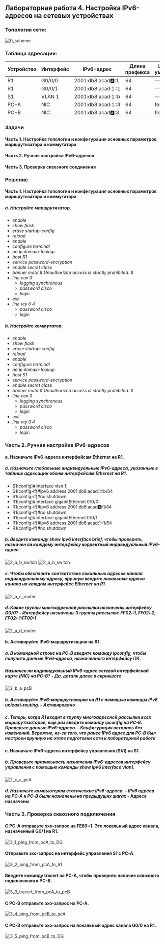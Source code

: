 ## Лабораторная работа 4. Настройка IPv6-адресов на сетевых устройствах 
### Топология сети:
![0_scheme](https://user-images.githubusercontent.com/18709313/112730860-5301bd80-8f0a-11eb-87f3-194ba1e3ef44.png)

### Таблица адресации:
Устройство | Интерфейс | IPv6-адрес | Длина префикса | Шлюз по умолчанию
------------ | ------------- | ------------- | ------------- | -------------
R1 | G0/0/0 | 2001:db8:acad:a::1 | 64 | —
R1 | G0/0/1 | 2001:db8:acad:1::1 | 64 | —
S1 | VLAN 1 | 2001:db8:acad:1::b | 64 | —
PC-A | NIC | 2001:db8:acad:1::3 | 64 | fe80::1
PC-B | NIC | 2001:db8:acad:a::3 | 64 | fe80::1

### Задачи
#### Часть 1. Настройка топологии и конфигурация основных параметров маршрутизатора и коммутатора
#### Часть 2. Ручная настройка IPv6-адресов
#### Часть 3. Проверка сквозного соединения

### Решение
#### Часть 1. Настройка топологии и конфигурация основных параметров маршрутизатора и коммутатора
##### a. Настройте маршрутизатор.
  * *enable*
  * *show flash*
  * *erase startup-config*
  * *reload*
  * *enable*
  * *configure terminal*
  * *no ip domain-lookup*
  * *host R1*
  * *service password-encryption*
  * *enable secret class*
  * *banner motd #*
     *Unauthorized access is strictly prohibited. #* 
  * *line con 0*
    * *logging synchronous*
    * *password cisco*
    * *login*
  * *exit*
  * *line vty 0 4*
    * *password cisco*
    * *login*
##### b. Настройте коммутатор.
  * *enable*
  * *show flash*
  * *erase startup-config*
  * *reload*
  * *enable*
  * *configure terminal*
  * *no ip domain-lookup*
  * *host S1*
  * *service password-encryption*
  * *enable secret class*
  * *banner motd #*
     *Unauthorized access is strictly prohibited. #* 
  * *line con 0*
    * *logging synchronous*
    * *password cisco*
    * *login*
  * *exit*
  * *line vty 0 4*
    * *password cisco*
    * *login*

### Часть 2. Ручная настройка IPv6-адресов
#### a. Назначьте IPv6-адреса интерфейсам Ethernet на R1.
  ##### *a. Назначьте глобальные индивидуальные IPv6-адреса, указанные в таблице адресации обоим интерфейсам Ethernet на R1.* 
  * S1(config)#interface vlan 1; 
  * S1(config-if)#ipv6 address 2001:db8:acad:1::b/64
  * S1(config-if)#no shutdown 
  * R1(config)#interface gigabitEthernet 0/0/0
  * R1(config-if)#ipv6 address 2001:db8:acad:a::1/64
  * R1(config-if)#no shutdown 
  * R1(config)#interface gigabitEthernet 0/0/1
  * R1(config-if)#ipv6 address 2001:db8:acad:1::1/64
  * R1(config-if)#no shutdown 
  ##### *b. Введите команду show ipv6 interface brief, чтобы проверить, назначен ли каждому интерфейсу корректный индивидуальный IPv6-адрес.*
  ![2_a_b_switch](https://user-images.githubusercontent.com/18709313/112732602-50569680-8f11-11eb-94c1-2aa3c0d6a453.png)
  ![2_a_b_switch](https://user-images.githubusercontent.com/18709313/112732651-9ad81300-8f11-11eb-9b96-c2e9332d0b1c.png)

  ##### *c. Чтобы обеспечить соответствие локальных адресов канала индивидуальному адресу, вручную введите локальные адреса канала на каждом интерфейсе Ethernet на R1.*
  ![2_a_c_router](https://user-images.githubusercontent.com/18709313/113209369-fc192280-9240-11eb-8a46-8b255f24d668.png)


  ##### *d. Какие группы многоадресной рассылки назначены интерфейсу G0/0?* - Интерфейсу назначены 3 группы рассылки: FF02::1, FF02::2, FF02::1:FF00:1
  ![2_a_d_router](https://user-images.githubusercontent.com/18709313/113209771-7649a700-9241-11eb-86f5-66a2febab154.png)

  
#### b. Активируйте IPv6-маршрутизацию на R1.
  ##### *a. В командной строке на PC-B введите команду ipconfig, чтобы получить данные IPv6-адреса, назначенного интерфейсу ПК.* 
  ##### *Назначен ли индивидуальный IPv6-адрес сетевой интерфейсной карте (NIC) на PC-B?* - Да, детали далее в скриншоте
  ![2_b_a_pcB](https://user-images.githubusercontent.com/18709313/113173760-b98f2000-9217-11eb-88e9-0b7ace77480a.png)
  
  ##### *b. Активируйте IPv6-маршрутизацию на R1 с помощью команды IPv6 unicast-routing.* - Активировано
  ##### *c. Теперь, когда R1 входит в группу многоадресной рассылки всех маршрутизаторов, еще раз введите команду ipconfig на PC-B. Проверьте данные IPv6-адреса.* - Конфигурация осталась без изменений. Вероятно, из-за того, что ранее IPv6 адрес для PC-B был настроен вручную на этапе подготовки сети к лабораторной работе

#### c. Назначьте IPv6-адреса интерфейсу управления (SVI) на S1.
  ##### b. Проверьте правильность назначения IPv6-адресов интерфейсу управления с помощью команды show ipv6 interface vlan1.
  ![2_c_a_pcA](https://user-images.githubusercontent.com/18709313/113175875-e5aba080-9219-11eb-8580-40120a6a4828.png)

#### *d. Назначьте компьютерам статические IPv6-адреса. - IPv6 адреса на PC-A и PC-B были назначены на предыдущих шагах* - Адреса назначены

### Часть 3. Проверка сквозного подключения
  #### С PC-A отправьте эхо-запрос на FE80::1. Это локальный адрес канала, назначенный G0/1 на R1.
  ![3_1_ping_from_pcA_to_DG](https://user-images.githubusercontent.com/18709313/113211464-7c408780-9243-11eb-8daf-098fdc425e77.png)
  
  #### Отправьте эхо-запрос на интерфейс управления S1 с PC-A.
  ![3_2_ping_from_pcA_to_S1](https://user-images.githubusercontent.com/18709313/113211493-86fb1c80-9243-11eb-9e23-b0552461e59a.png)
  
  #### Введите команду tracert на PC-A, чтобы проверить наличие сквозного подключения к PC-B.
  ![3_3_tracert_from_pcA_to_pcB](https://user-images.githubusercontent.com/18709313/113211613-b6118e00-9243-11eb-958c-731a4629b942.png)
  
  #### С PC-B отправьте эхо-запрос на PC-A. 
 ![3_4_ping_from_pcB_to_pcA](https://user-images.githubusercontent.com/18709313/113211635-bc076f00-9243-11eb-9c63-793f67171006.png)
  
  #### С PC-B отправьте эхо-запрос на локальный адрес канала G0/0 на R1.
  ![3_5_ping_from_pcB_to_DG](https://user-images.githubusercontent.com/18709313/113211659-c45faa00-9243-11eb-92ef-6a7c89ef1897.png)

  

